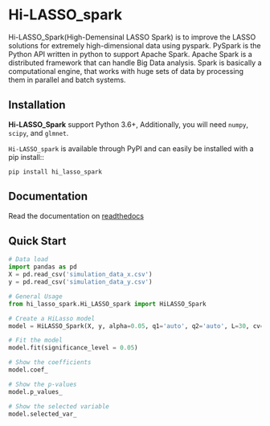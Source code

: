 # Hi-LASSO_spark
Hi-LASSO_Spark(High-Demensinal LASSO Spark) is to improve the LASSO solutions for extremely high-dimensional data using pyspark. 
PySpark is the Python API written in python to support Apache Spark. 
Apache Spark is a distributed framework that can handle Big Data analysis. 
Spark is basically a computational engine, that works with huge sets of data by processing them in parallel and batch systems.

## Installation
**Hi-LASSO_Spark** support Python 3.6+, Additionally, you will need ``numpy``, ``scipy``, and ``glmnet``.

``Hi-LASSO_spark`` is available through PyPI and can easily be installed with a
pip install::
```
pip install hi_lasso_spark
```

## Documentation
Read the documentation on [readthedocs](https://hi-lasso-spark.readthedocs.io/en/latest/index.html)

## Quick Start
```python
# Data load
import pandas as pd
X = pd.read_csv('simulation_data_x.csv')
y = pd.read_csv('simulation_data_y.csv')

# General Usage
from hi_lasso_spark.Hi_LASSO_spark import HiLASSO_Spark

# Create a HiLasso model
model = HiLASSO_Spark(X, y, alpha=0.05, q1='auto', q2='auto', L=30, cv=5, node=40, logistic=False)

# Fit the model
model.fit(significance_level = 0.05)

# Show the coefficients
model.coef_

# Show the p-values
model.p_values_

# Show the selected variable
model.selected_var_
```
